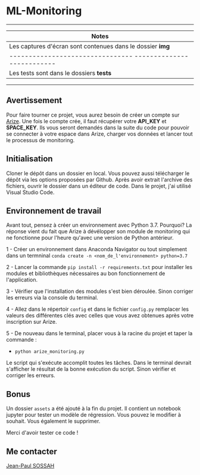# ML-Monitoring

---

| Notes                                                       |
| ----------------------------------------------------------- |
| Les captures d'écran sont contenues dans le dossier **img** |
| -------------------------------- -------------------------- |
| Les tests sont dans le dossiers **tests**                   |

---

## Avertissement

Pour faire tourner ce projet, vous aurez besoin de créer un compte sur [Arize](https://app.arize.com/auth/join). Une fois le compte crée, il faut récupérer votre **API_KEY** et **SPACE_KEY**. Ils vous seront demandés dans la suite du code pour pouvoir se connecter à votre espace dans Arize, charger vos données et lancer tout le processus de monitoring.

## Initialisation

Cloner le dépôt dans un dossier en local. Vous pouvez aussi télécharger le dépôt via les options proposées par Github. Après avoir extrait l'archive des fichiers, ouvrir le dossier dans un éditeur de code. Dans le projet, j'ai utilisé Visual Studio Code.

## Environnement de travail

Avant tout, pensez à créer un environnement avec Python 3.7. Pourquoi? La réponse vient du fait que Arize à dévélopper son module de monitoring qui ne fonctionne pour l'heure qu'avec une version de Python antérieur.

1 - Créer un environnement dans Anaconda Navigator ou tout simplement dans un termninal `conda create -n <nom_de_l'environnement> python=3.7`

2 - Lancer la commande `pip install -r requirements.txt` pour installer les modules et bibliothèques nécessaires au bon fonctionnement de l'application.

3 - Vérifier que l'installation des modules s'est bien déroulée. Sinon corriger les erreurs via la console du terminal.

4 - Allez dans le répertoir `config` et dans le fichier `config.py` remplacer les valeurs des différentes clés avec celles que vous avez obtenues après votre inscription sur Arize.

5 - De nouveau dans le terminal, placer vous à la racine du projet et taper la commande :

- `python arize_monitoring.py`

Le script qui s'exécute accomplit toutes les tâches. Dans le terminal devrait s'afficher le résultat de la bonne exécution du script. Sinon vérifier et corriger les erreurs.

## Bonus

Un dossier `assets` a été ajouté à la fin du projet. Il contient un notebook jupyter pour tester un modèle de régression. Vous pouvez le modifier à souhait. Vous également le supprimer.

Merci d'avoir tester ce code !

## Me contacter

[Jean-Paul SOSSAH](https://www.linkedin.com/in/jean-paul-sossah/)
